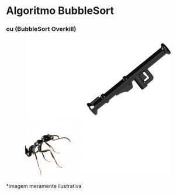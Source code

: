 # Algoritmo BubbleSort
### ou (BubbleSort Overkill)

<div align="center">
    <img src="/matandoFormiga.jpg" width="400px" alt="Ilustrativa, como eu disse"/>
</div>

*imagem meramente ilustrativa